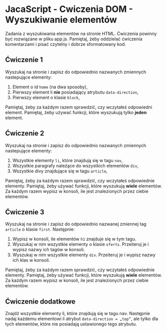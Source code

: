 # JacaScript - Cwiczenia DOM - Wyszukiwanie elementów

Zadania z wyszukiwania elementów na stronie HTML.
Ćwiczenia powinny być rozwiązane w pliku app.js. 
Pamiętaj, żeby oddzielać ćwiczenia komentarzami i pisać czytelny i dobrze sformatowany kod. 

## Ćwiczenie 1
Wyszukaj na stronie i zapisz do odpowiednio nazwanych zmiennych nastepujące elementy:
  1. Element o id ```home``` (na dwa sposoby),
  1. Pierwszy element li **nie** posiadający atrybutu ```data-direction```,
  1. Pierwszy element o klasie ```block```,

Pamiętaj, żeby za każdym razem sprawdzić, czy wczytałeś odpowiedni element.
Pamiętaj, żeby używać funkcji, które wyszukują tylko **jeden** element. 


## Ćwiczenie 2
Wyszukaj na stronie i zapisz do odpowiednio nazwanych zmiennych nastepujące elementy:
  1. Wszystkie elementy ```li```, które znajdują się w tagu ```nav```,
  1. Wszystkie paragrafy należące do wszystkich elementów ```div```,
  1. Wszystkie divy znajdujące się w tagu ```article```,

Pamiętaj, żeby za każdym razem sprawdzić, czy wczytałeś odpowiednie elementy.
Pamiętaj, żeby używać funkcji, które wyszukują **wiele** elementów. 
Za każdym razem wypisz w konsoli, ile jest znalezionych przez ciebie elementów.


## Ćwiczenie 3
Wyszukaj na stronie i zapisz do odpowiednio nazwanej zmiennej tag ```article``` o klasie ```first```. Następnie:
  1. Wypisz w konsoli, ile elementów ```h1``` znajduje się w tym tagu.
  1. Wyszukaj w nim wszystkie elementy o klasie ```oferts```. Przeiteruj je i wypisz nazwy ich tagów w konsoli.
  1. Wyszukaj w nim wszystkie elementy ```div```. Przeiteruj je i wypisz nazwy ich klas w konsoli.

Pamiętaj, żeby za każdym razem sprawdzić, czy wczytałeś odpowiednie elementy.
Pamiętaj, żeby używać funkcji, które wyszukują **wiele** elementów. 
Za każdym razem wypisz w konsoli, ile jest znalezionych przez ciebie elementów.


## Ćwiczenie dodatkowe
Znajdź wszystkie elementy li, które znajdują się w tagu nav. Następnie nadaj każdemu elementowi li atrybut ```data-direction = „top”```, ale tylko dla tych elementów, które nie posiadają ustawionego tego atrybutu.
